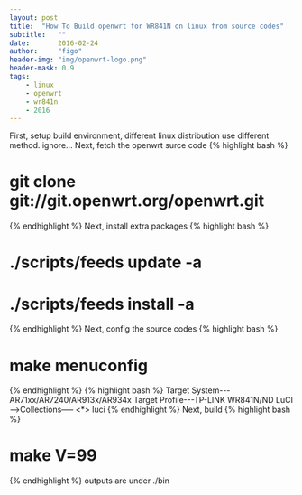 ```yaml
---
layout: post
title:  "How To Build openwrt for WR841N on linux from source codes"
subtitle:   ""  
date:       2016-02-24
author:     "figo"
header-img: "img/openwrt-logo.png"
header-mask: 0.9
tags:
    - linux
    - openwrt
    - wr841n
    - 2016
---
```

First, setup build environment, different linux distribution use different method.
ignore…
Next, fetch the openwrt surce code
{% highlight bash %}
# git clone git://git.openwrt.org/openwrt.git
{% endhighlight %}
Next, install extra packages
{% highlight bash %}
# ./scripts/feeds update -a
# ./scripts/feeds install -a
{% endhighlight %}
Next, config the source codes
{% highlight bash %}
# make menuconfig
{% endhighlight %}
{% highlight bash %}
Target System---AR71xx/AR7240/AR913x/AR934x
Target Profile---TP-LINK WR841N/ND
LuCI—>Collections—– <*> luci
{% endhighlight %}
Next, build
{% highlight bash %}
# make V=99
{% endhighlight %}
outputs are under ./bin

